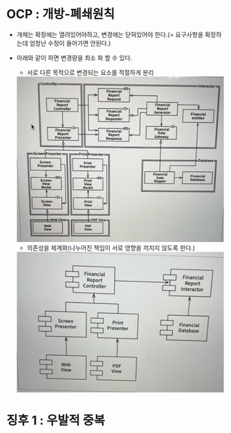 # OCP : 개방-폐쇄원칙
  
  * 개체는 확장에는 열려있어야하고, 변경에는 닫혀있어야 한다.(= 요구사항을 확장하는데 엄청난 수정이 들어가면 안된다.)
  * 아래와 같이 하면 변경량을 최소 화 할 수 있다.
      * 서로 다른 목적으로 변경되는 요소를 적절하게 분리
      <img src="https://github.com/HwangWoonChun/CleanArchitecture/blob/main/clean/image/07/1.png">

      * 의존성을 체계화(나누어진 책임이 서로 영향을 끼치지 않도록 한다.)
      <img src="https://github.com/HwangWoonChun/CleanArchitecture/blob/main/clean/image/07/2.png">

# 징후 1 : 우발적 중복
